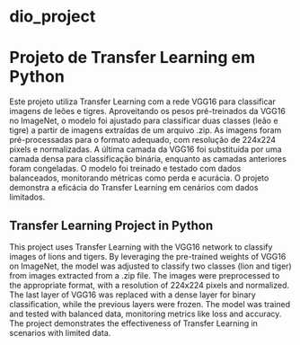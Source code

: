 # dio_project

# Projeto de Transfer Learning em Python

Este projeto utiliza Transfer Learning com a rede VGG16 para classificar imagens de leões e tigres. Aproveitando os pesos pré-treinados da VGG16 no ImageNet, o modelo foi ajustado para classificar duas classes (leão e tigre) a partir de imagens extraídas de um arquivo .zip. As imagens foram pré-processadas para o formato adequado, com resolução de 224x224 pixels e normalizadas. A última camada da VGG16 foi substituída por uma camada densa para classificação binária, enquanto as camadas anteriores foram congeladas. O modelo foi treinado e testado com dados balanceados, monitorando métricas como perda e acurácia. O projeto demonstra a eficácia do Transfer Learning em cenários com dados limitados.

## Transfer Learning Project in Python

This project uses Transfer Learning with the VGG16 network to classify images of lions and tigers. By leveraging the pre-trained weights of VGG16 on ImageNet, the model was adjusted to classify two classes (lion and tiger) from images extracted from a .zip file. The images were preprocessed to the appropriate format, with a resolution of 224x224 pixels and normalized. The last layer of VGG16 was replaced with a dense layer for binary classification, while the previous layers were frozen. The model was trained and tested with balanced data, monitoring metrics like loss and accuracy. The project demonstrates the effectiveness of Transfer Learning in scenarios with limited data.
